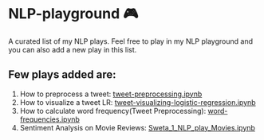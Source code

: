 # NLP-playground 🎮
A curated list of my NLP plays. Feel free to play in my NLP playground and you can also add a new play in this list.

## Few plays added are:

1. How to preprocess a tweet: [tweet-preprocessing.ipynb](https://github.com/sweta-kesur-nlp-playground/NLP-playground/blob/master/tweet-preprocessing.ipynb)
2. How to visualize a tweet LR: [tweet-visualizing-logistic-regression.ipynb](https://github.com/sweta-kesur-nlp-playground/NLP-playground/blob/master/tweet-visualizing-logistic-regression.ipynb)
3. How to calculate word frequency(Tweet Preprocessing): [word-frequencies.ipynb](https://github.com/sweta-kesur-nlp-playground/NLP-playground/blob/master/word-frequencies.ipynb)
4. Sentiment Analysis on Movie Reviews: [Sweta_1_NLP_play_Movies.ipynb](https://github.com/sweta-kesur-nlp-playground/NLP-playground/blob/master/Sweta_1_NLP_play_Movies.ipynb)
